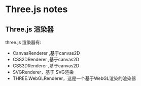 # Three.js notes  



## Three.js 渲染器


three.js 渲染器有:

- CanvasRenderer ,基于canvas2D
- CSS2DRenderer ,基于canvas2D
- CSS3DRenderer ,基于canvas2D
- SVGRenderer，基于 SVG渲染 
- THREE.WebGLRenderer，这是一个基于WebGL渲染的渲染器

